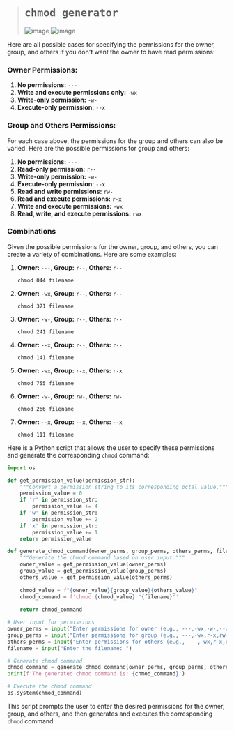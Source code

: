 ># `chmod generator`
>
>![image](https://github.com/user-attachments/assets/0c08ed0b-64c2-44b6-b581-d02572dbd645)
>![image](https://github.com/user-attachments/assets/24412b40-116d-4d87-a9b9-aa6c9d0af816)

Here are all possible cases for specifying the permissions for the owner, group, and others if you don't want the owner to have read permissions:

### Owner Permissions:
1. **No permissions:** `---`
2. **Write and execute permissions only:** `-wx`
3. **Write-only permission:** `-w-`
4. **Execute-only permission:** `--x`

### Group and Others Permissions:
For each case above, the permissions for the group and others can also be varied. Here are the possible permissions for group and others:

1. **No permissions:** `---`
2. **Read-only permission:** `r--`
3. **Write-only permission:** `-w-`
4. **Execute-only permission:** `--x`
5. **Read and write permissions:** `rw-`
6. **Read and execute permissions:** `r-x`
7. **Write and execute permissions:** `-wx`
8. **Read, write, and execute permissions:** `rwx`

### Combinations
Given the possible permissions for the owner, group, and others, you can create a variety of combinations. Here are some examples:

1. **Owner:** `---`, **Group:** `r--`, **Others:** `r--`
   ```plaintext
   chmod 044 filename
   ```
2. **Owner:** `-wx`, **Group:** `r--`, **Others:** `r--`
   ```plaintext
   chmod 371 filename
   ```
3. **Owner:** `-w-`, **Group:** `r--`, **Others:** `r--`
   ```plaintext
   chmod 241 filename
   ```
4. **Owner:** `--x`, **Group:** `r--`, **Others:** `r--`
   ```plaintext
   chmod 141 filename
   ```
5. **Owner:** `-wx`, **Group:** `r-x`, **Others:** `r-x`
   ```plaintext
   chmod 755 filename
   ```
6. **Owner:** `-w-`, **Group:** `rw-`, **Others:** `rw-`
   ```plaintext
   chmod 266 filename
   ```
7. **Owner:** `--x`, **Group:** `--x`, **Others:** `--x`
   ```plaintext
   chmod 111 filename
   ```

Here is a Python script that allows the user to specify these permissions and generate the corresponding `chmod` command:

```python
import os

def get_permission_value(permission_str):
    """Convert a permission string to its corresponding octal value."""
    permission_value = 0
    if 'r' in permission_str:
        permission_value += 4
    if 'w' in permission_str:
        permission_value += 2
    if 'x' in permission_str:
        permission_value += 1
    return permission_value

def generate_chmod_command(owner_perms, group_perms, others_perms, filename):
    """Generate the chmod command based on user input."""
    owner_value = get_permission_value(owner_perms)
    group_value = get_permission_value(group_perms)
    others_value = get_permission_value(others_perms)
    
    chmod_value = f"{owner_value}{group_value}{others_value}"
    chmod_command = f'chmod {chmod_value} "{filename}"'
    
    return chmod_command

# User input for permissions
owner_perms = input("Enter permissions for owner (e.g., ---,-wx,-w-,--x): ")
group_perms = input("Enter permissions for group (e.g., ---,-wx,r-x,rw-): ")
others_perms = input("Enter permissions for others (e.g., ---,-wx,r-x,rw-): ")
filename = input("Enter the filename: ")

# Generate chmod command
chmod_command = generate_chmod_command(owner_perms, group_perms, others_perms, filename)
print(f'The generated chmod command is: {chmod_command}')

# Execute the chmod command
os.system(chmod_command)
```

This script prompts the user to enter the desired permissions for the owner, group, and others, and then generates and executes the corresponding `chmod` command.
